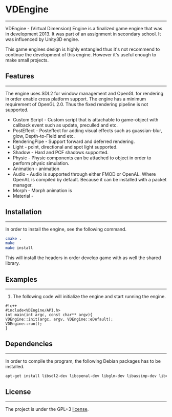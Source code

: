 # VDEngine #
---
VDEngine - (Virtual Dimension) Engine is a finalized game engine that was in development 2013. It was part of an assignment in secondary school. It was influenced by Unity3D engine.

This game engines design is highly entangled thus it's not recommend to continue the development of this engine. However it's useful enough to make small projects.

## Features ##
---
The engine uses SDL2 for window management and OpenGL for rendering in order enable cross platform support. The engine has a minimum requirement of OpenGL 2.0. Thus the fixed rendering pipeline is not supported.

* Custom Script - Custom script that is attachable to game-object with callback event such as update, preculled and etc.
* PostEffect - Posteffect for adding visual effects such as guassian-blur, glow, Depth-to-Field and etc.
* RenderingPipe - Support forward and deferred rendering.
* Light - point, directional and spot light supported.
* Shadow - Hard and PCF shadows supported.
* Physic - Physic components can be attached to object in order to perform physic simulation.
* Animation - animation 
* Audio - Audio is supported through either FMOD or OpenAL. Where OpenAL is compiled by default. Because it can be installed with a packet manager.
* Morph - Morph animation is 
* Material -




## Installation ##
---
In order to install the engine, see the following command.
```bash
cmake .
make 
make install
```
This will install the headers in order develop game with as well the shared library.  


## Examples ##
-----------
1. The following code will initialize the engine and start running the engine.

```
#!c++
#include<VDEngine/API.h>
int main(int argc, const char** argv){
VDEngine::init(argc, argv, VDEngine::eDefault);
VDEngine::run();
}
```



## Dependencies ##
----------------
In order to compile the program, the following Debian packages has to be installed.
```bash
apt-get install libsdl2-dev libopenal-dev libglm-dev libassimp-dev libcurl4-openssl-dev libbullet-dev libglew-dev
```

## License ##
---
The project is under the GPL+3 [license](LICENSE).